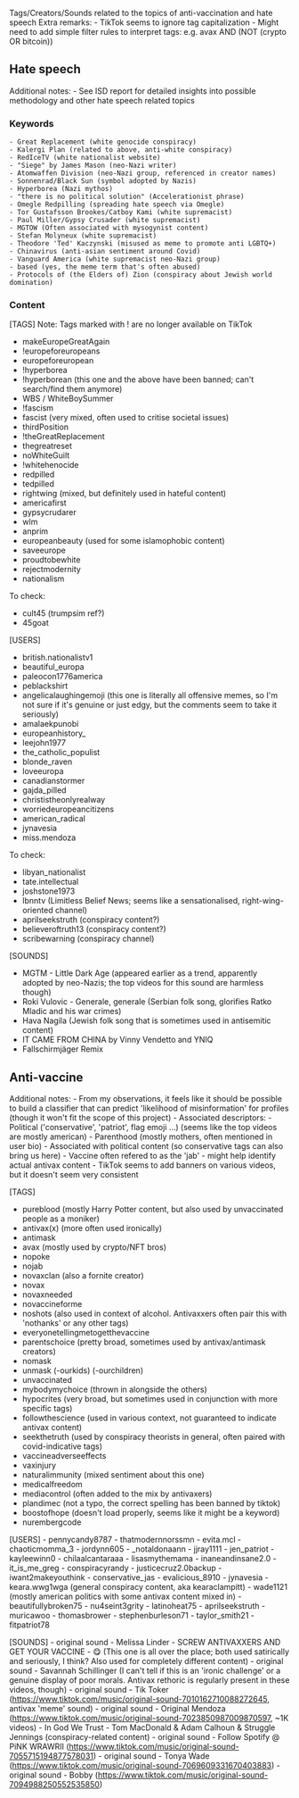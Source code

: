 Tags/Creators/Sounds related to the topics of anti-vaccination and hate speech
Extra remarks:
    - TikTok seems to ignore tag capitalization
    - Might need to add simple filter rules to interpret tags:
       e.g. avax AND (NOT (crypto OR bitcoin))
        

## Hate speech
Additional notes:
    - See ISD report for detailed insights into possible methodology and other hate speech related topics

### Keywords
    - Great Replacement (white genocide conspiracy)
    - Kalergi Plan (related to above, anti-white conspiracy)
    - RedIceTV (white nationalist website)
    - "Siege" by James Mason (neo-Nazi writer)
    - Atomwaffen Division (neo-Nazi group, referenced in creator names)
    - Sonnenrad/Black Sun (symbol adopted by Nazis)
    - Hyperborea (Nazi mythos)
    - "there is no political solution" (Accelerationist phrase)
    - Omegle Redpilling (spreading hate speech via Omegle)
    - Tor Gustafsson Brookes/Catboy Kami (white supremacist)
    - Paul Miller/Gypsy Crusader (white supremacist)
    - MGTOW (Often associated with mysogynist content)
    - Stefan Molyneux (white supremacist)
    - Theodore 'Ted' Kaczynski (misused as meme to promote anti LGBTQ+)
    - Chinavirus (anti-asian sentiment around Covid)
    - Vanguard America (white supremacist neo-Nazi group)
    - based (yes, the meme term that's often abused)
    - Protocols of (the Elders of) Zion (conspiracy about Jewish world domination)

### Content
[TAGS]
Note: Tags marked with ! are no longer available on TikTok
  - makeEuropeGreatAgain
  - !europeforeuropeans
  - europeforeuropean
  - !hyperborea 
  - !hyperborean (this one and the above have been banned; can't search/find them anymore)
  - WBS / WhiteBoySummer
  - !fascism
  - fascist (very mixed, often used to critise societal issues)
  - thirdPosition 
  - !theGreatReplacement
  - thegreatreset
  - noWhiteGuilt
  - !whitehenocide
  - redpilled
  - tedpilled
  - rightwing (mixed, but definitely used in hateful content)
  - americafirst
  - gypsycrudarer
  - wlm
  - anprim
  - europeanbeauty (used for some islamophobic content)
  - saveeurope
  - proudtobewhite
  - rejectmodernity
  - nationalism
  
  To check:
  - cult45 (trumpsim ref?)
  - 45goat 
  

[USERS]
  - british.nationalistv1
  - beautiful_europa
  - paleocon1776america
  - peblackshirt
  - angelicalaughingemoji (this one is literally all offensive memes, so I'm not sure if it's genuine or just edgy, but the comments seem to take it seriously)
  - amalaekpunobi
  - europeanhistory_
  - leejohn1977
  - the_catholic_populist
  - blonde_raven
  - loveeuropa
  - canadianstormer
  - gajda_pilled
  - christistheonlyrealway
  - worriedeuropeancitizens
  - american_radical
  - jynavesia
  - miss.mendoza
  
  To check:
  - libyan_nationalist
  - tate.intellectual
  - joshstone1973
  - lbnntv (Limitless Belief News; seems like a sensationalised, right-wing-oriented channel)
  - aprilseekstruth (conspiracy content?)
  - believeroftruth13 (conspiracy content?)
  - scribewarning (conspiracy channel)


[SOUNDS]
  - MGTM - Little Dark Age (appeared earlier as a trend, apparently adopted by neo-Nazis; the top videos for this sound are harmless though)
  - Roki Vulovic - Generale, generale (Serbian folk song, glorifies Ratko Mladic and his war crimes)
  - Hava Nagila (Jewish folk song that is sometimes used in antisemitic content)
  - IT CAME FROM CHINA by Vinny Vendetto and YNIQ
  - Fallschirmjäger Remix



## Anti-vaccine
Additional notes:
    - From my observations, it feels like it should be possible to build a classifier that can predict 'likelihood of misinformation' for profiles (though it won't fit the scope of this project)
    - Associated descriptors:
        - Political ('conservative', 'patriot', flag emoji ...) (seems like the top videos are mostly american)
        - Parenthood (mostly mothers, often mentioned in user bio)
    - Associated with political content (so conservative tags can also bring us here)
    - Vaccine often refered to as the 'jab' - might help identify actual antivax content
    - TikTok seems to add banners on various videos, but it doesn't seem very consistent
    
[TAGS]
  - pureblood (mostly Harry Potter content, but also used by unvaccinated people as a moniker)
  - antivax(x) (more often used ironically)
  - antimask
  - avax (mostly used by crypto/NFT bros)
  - nopoke
  - nojab
  - novaxclan (also a fornite creator)
  - novax
  - novaxneeded
  - novaccineforme
  - noshots (also used in context of alcohol. Antivaxxers often pair this with 'nothanks' or any other tags)
  - everyonetellingmetogetthevaccine
  - parentschoice (pretty broad, sometimes used by antivax/antimask creators)
  - nomask
  - unmask (-ourkids) (-ourchildren)
  - unvaccinated
  - mybodymychoice (thrown in alongside the others)
  - hypocrites (very broad, but sometimes used in conjunction with more specific tags)
  - followthescience (used in various context, not guaranteed to indicate antivax content)
  - seekthetruth (used by conspiracy theorists in general, often paired with covid-indicative tags)
  - vaccineadverseeffects
  - vaxinjury
  - naturalimmunity (mixed sentiment about this one)
  - medicalfreedom
  - mediacontrol (often added to the mix by antivaxers)
  - plandimec (not a typo, the correct spelling has been banned by tiktok)
  - boostofhope (doesn't load properly, seems like it might be a keyword)
  - nurembergcode

[USERS]
    - pennycandy8787 
    - thatmodernnorssmn
    - evita.mcl
    - chaoticmomma_3
    - jordynn605
    - _notaldonaann
    - jjray1111
    - jen_patriot
    - kayleewinn0
    - chilaalcantaraaa
    - lisasmythemama
    - inaneandinsane2.0
    - it_is_me_greg
    - conspiracyrandy
    - justicecruz2.0backup
    - iwant2makeyouthink
    - conservative_jas
    - evalicious_8910
    - jynavesia
    - keara.wwg1wga (general conspiracy content, aka kearaclampitt)
    - wade1121 (mostly american politics with some antivax content mixed in)
    - beautifullybroken75
    - nu4seint3grity
    - latinoheat75
    - aprilseekstruth
    - muricawoo
    - thomasbrower
    - stephenburleson71
    - taylor_smith21
    - fitpatriot78
    

[SOUNDS]
    - original sound - Melissa Linder
    - SCREW ANTIVAXXERS AND GET YOUR VACCINE - 😋 (This one is all over the place; both used satirically and seriously, I think? Also used for completely different content)
    - original sound - Savannah Schillinger (I can't tell if this is an 'ironic challenge' or a genuine display of poor morals. Antivax rethoric is regularly present in these videos, though)
    - original sound - Tik Toker (https://www.tiktok.com/music/original-sound-7010162710088272645, antivax 'meme' sound)
    - original sound - Original Mendoza (https://www.tiktok.com/music/original-sound-7023850987009870597, ~1K videos)
    - In God We Trust - Tom MacDonald & Adam Calhoun & Struggle Jennings (conspiracy-related content)
    - original sound - Follow Spotify @ PiNK WRAWRII (https://www.tiktok.com/music/original-sound-7055715194877578031)
    - original sound - Tonya Wade (https://www.tiktok.com/music/original-sound-7069609331670403883)
    - original sound - Bobby (https://www.tiktok.com/music/original-sound-7094988250552535850)
